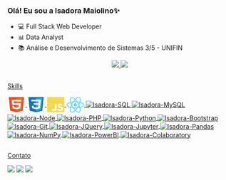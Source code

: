 ### Olá! Eu sou a Isadora Maiolino✨

- 💻 Full Stack Web Developer
- 📊 Data Analyst
- 📚 Análise e Desenvolvimento de Sistemas 3/5 - UNIFIN

<div align="center">
  <a href="https://github.com/Hikari140">
  <img height="160em" src="https://github-readme-stats.vercel.app/api?username=Hikari140&show_icons=true&theme=cobalt&include_all_commits=true&count_private=true"/>
  <img height="160em" src="https://github-readme-stats.vercel.app/api/top-langs/?username=Hikari140&layout=compact&langs_count=7&theme=cobalt"/>
</div>

##

Skills
<div style="display: inline_block">
  <img align="center" alt="Isadora-HTML" height="35" width="40" src="https://raw.githubusercontent.com/devicons/devicon/master/icons/html5/html5-original.svg">
  <img align="center" alt="Isadora-CSS" height="35" width="40" src="https://raw.githubusercontent.com/devicons/devicon/master/icons/css3/css3-original.svg">
  <img align="center" alt="Isadora-Js" height="35" width="40" src="https://raw.githubusercontent.com/devicons/devicon/master/icons/javascript/javascript-plain.svg">
  <img align="center" alt="Isadora-React" height="40" width="40" src="https://raw.githubusercontent.com/devicons/devicon/master/icons/react/react-original.svg">
  <img align="center" alt="Isadora-SQL" height="50" width="40" src="https://cdn.jsdelivr.net/gh/devicons/devicon@latest/icons/azuresqldatabase/azuresqldatabase-original.svg" />
  <img align="center" alt="Isadora-MySQL" height="65" width="40" src="https://cdn.jsdelivr.net/gh/devicons/devicon@latest/icons/mysql/mysql-original.svg" />
  <img align="center" alt="Isadora-Node" height="55" width="38" src="https://cdn.jsdelivr.net/gh/devicons/devicon@latest/icons/nodejs/nodejs-original.svg" />
  <img align="center" alt="Isadora-PHP" height="50" width="60" src="https://cdn.jsdelivr.net/gh/devicons/devicon/icons/php/php-original.svg"/>
  <img align="center" alt="Isadora-Python" height="40" width="50" src="https://cdn.jsdelivr.net/gh/devicons/devicon/icons/python/python-original.svg" />
  <img align="center" alt="Isadora-Bootstrap" height="40" width="50" src="https://cdn.jsdelivr.net/gh/devicons/devicon/icons/bootstrap/bootstrap-original.svg" />
  <img align="center" alt="Isadora-Git" height="40" width="50" src="https://cdn.jsdelivr.net/gh/devicons/devicon@latest/icons/git/git-original.svg" />
  <img align="center" alt="Isadora-JQuery" height="35" width="50" src="https://cdn.jsdelivr.net/gh/devicons/devicon@latest/icons/jquery/jquery-original.svg" />
  <img align="center" alt="Isadora-Jupyter" height="40" width="50" src="https://cdn.jsdelivr.net/gh/devicons/devicon@latest/icons/jupyter/jupyter-original-wordmark.svg" />
  <img align="center" alt="Isadora-Pandas" height="40" width="50" src="https://cdn.jsdelivr.net/gh/devicons/devicon@latest/icons/pandas/pandas-original.svg" />
  <img align="center" alt="Isadora-NumPy" height="40" width="50" src="https://cdn.jsdelivr.net/gh/devicons/devicon@latest/icons/numpy/numpy-original.svg" />
  <img align="center" alt="Isadora-PowerBI" height="40" width="50" src="https://img.icons8.com/?size=100&id=Ny0t2MYrJ70p&format=png&color=000000" />
  <img align="center" alt="Isadora-Colaboratory" height="45" width="45" src="https://img.icons8.com/?size=100&id=lOqoeP2Zy02f&format=png&color=000000" />
          
  </div>
  
  ##

  Contato
  <div>
  <a href="https://www.linkedin.com/in/isadoramaiolino/" target="_blank"><img src="https://img.shields.io/badge/-LinkedIn-%230077B5?style=for-the-badge&logo=linkedin&logoColor=white" target="_blank"></a>
  <a href="mailto:isamaiolino23@gmail.com" target="_blank"><img src="https://img.shields.io/badge/Gmail-D14836?style=for-the-badge&logo=gmail&logoColor=white" target="_blank"></a>
  <a href="mailto:maiolinogm@hotmail.com" target="_blank"><img src="https://img.shields.io/badge/Microsoft_Outlook-0078D4?style=for-the-badge&logo=microsoft-outlook&logoColor=white" target="_blank"></a>
  </div>
